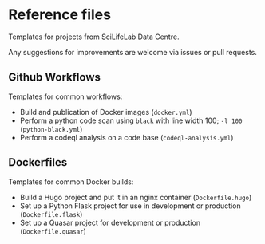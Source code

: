 # Reference files

Templates for projects from SciLifeLab Data Centre.

Any suggestions for improvements are welcome via issues or pull requests.

## Github Workflows

Templates for common workflows:

* Build and publication of Docker images (`docker.yml`)
* Perform a python code scan using `black` with line width 100; `-l 100` (`python-black.yml`)
* Perform a codeql analysis on a code base (`codeql-analysis.yml`)

## Dockerfiles

Templates for common Docker builds:

* Build a Hugo project and put it in an nginx container (`Dockerfile.hugo`)
* Set up a Python Flask project for use in development or production (`Dockerfile.flask`)
* Set up a Quasar project for development or production (`Dockerfile.quasar`)
